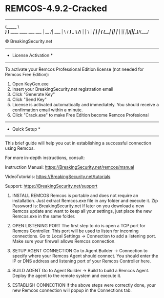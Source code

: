 # REMCOS-4.9.2-Cracked

 ______                              
(_____ \                             
 _____) )_____ ____   ____ ___   ___ 
|  __  /| ___ |    \ / ___) _ \ /___)
| |  \ \| ____| | | ( (__| |_| |___ |
|_|   |_|_____)_|_|_|\____)___/(___/ 

© BreakingSecurity.net
	
************************
* License Activation   *
************************

To activate your Remcos Professional Edition license
(not needed for Remcos Free Edition):

1) Open KeyGen.exe
2) Insert your BreakingSecurity.net registration email
3) Click "Generate Key"
4) Click "Send Key"
5) License is activated automatically and immediately.
   You should receive a confirmation email within a minute.
6) Click "Crack.exe" to make Free Edition become Remcos Profesional

************************
* Quick Setup          *
************************

This brief guide will help you out in establishing a successful connection using Remcos.

For more in-depth instructions, consult:

Instruction Manual:
https://BreakingSecurity.net/remcos/manual

VideoTutorials:
https://BreakingSecurity.net/tutorials

Support:
https://BreakingSecurity.net/support


1) INSTALL REMCOS
   Remcos is portable and does not require an installation.
   Just extract Remcos.exe file in any folder and execute it.
   Zip Password is: BreakingSecurity.net
   If later on you download a new Remcos update and want to keep all your settings,
   just place the new Remcos.exe in the same folder.

2) OPEN LISTENING PORT
   The first step to do is open a TCP port for Remcos Controller.
   This port will be used to listen for incoming connections.
   Go to Local Settings -> Connection 
   to add a listening port.
   Make sure your firewall allows Remcos connection.
   
3) SETUP AGENT CONNECTION
   Go to Agent Builder -> Connection 
   to specify where your Remcos Agent should connect.
   You should enter the IP or DNS address and listening port of your Remcos Controller here.

4) BUILD AGENT
   Go to Agent Builder -> Build
   to build a Remcos Agent.
   Deploy the agent to the remote system and execute it.

5) ESTABLISH CONNECTION
   If the above steps were correctly done, 
   your new Remcos connection will popup in the Connections tab.
